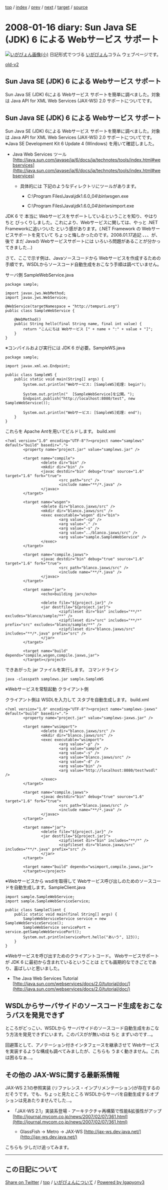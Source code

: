 [top](../index.html) 
 / [index](index.html) 
 / [prev](ig080115.html) 
 / [next](ig080117.html) 
 / [target](https://igapyon.github.io/diary/2008/ig080116.html) 
 / [source](https://github.com/igapyon/diary/blob/gh-pages/2008/ig080116.src.md) 

2008-01-16 diary: Sun Java SE (JDK) 6 による Webサービス サポート
=====================================================================================================
[![いがぴょん画像(小)](https://igapyon.github.io/diary/images/iga200306s.jpg "いがぴょん")](https://igapyon.github.io/diary/memo/memoigapyon.html) 日記形式でつづる [いがぴょん](https://igapyon.github.io/diary/memo/memoigapyon.html)コラム ウェブページです。

[old-v2](ig080116-orig.html)

## Sun Java SE (JDK) 6 による Webサービス サポート

Sun Java SE (JDK) 6による Webサービス サポートを簡単に調べました。対象は Java API for XML Web Services (JAX-WS) 2.0 サポートについてです。


## Sun Java SE (JDK) 6 による Webサービス サポート

Sun Java SE (JDK) 6による Webサービス サポートを簡単に調べました。対象は Java API for XML Web Services
(JAX-WS) 2.0 サポートについてです。※Java SE Development Kit 6 Update 4 (Windows) を用いて確認しました。

* Java Web Services ツール
  [http://java.sun.com/javase/ja/6/docs/ja/technotes/tools/index.html#webservices](http://java.sun.com/javase/ja/6/docs/ja/technotes/tools/index.html#webservices)
  
  * 具体的には 下記のようなディレクトリにツールがあります。
    
    * C:\Program Files\Java\jdk1.6.0_04\bin\wsgen.exe
      
    * C:\Program Files\Java\jdk1.6.0_04\bin\wsimport.exe
    

  

JDK 6 で 本当に Webサービスをサポートしているということを知り、やはり ちと びっくりしました。これにより、Webサービスに関しては、やっと .NET Frameworkに追いついた という感があります。(.NET Framework の Webサービスサポートを見ていて ちょっと悔しかったのです。2008.01.17追記 、、、が、後で まだ Javaの Webサービスサポートには いろいろ問題があることが分かってきました…)

さて、ここで示す例は、Javaソースコードから Webサービスを作成するための手順です。WSDLからソースコード自動生成をおこなう手順は調べていません。

サーバ側
SampleWebService.java

      
```
package sample;

import javax.jws.WebMethod;
import javax.jws.WebService;

@WebService(targetNamespace = "http://tempuri.org")
public class SampleWebService {

    @WebMethod()
    public String hello(final String name, final int value) {
        return "こんにちは Webサービス [" + name + ":" + value + "]";
    }
}
```

      
※コンパイルおよび実行には JDK 6 が必要。SampleWS.java

      
```
package sample;

import javax.xml.ws.Endpoint;

public class SampleWS {
    public static void main(String[] args) {
        System.out.println("Webサービス: [SampleWS]処理: begin");

        System.out.println("  [SampleWebService]を公開。");
        Endpoint.publish("http://localhost:8080/test", new SampleWebService());

        System.out.println("Webサービス: [SampleWS]処理: end");
    }
}
```

      

これらを Apache Antを用いてビルドします。
build.xml

      
```
<?xml version="1.0" encoding="UTF-8"?><project name="samplews" default="build" basedir=".">
        <property name="project.jar" value="samplews.jar" />

        <target name="compile">
                <delete dir="bin" />
                <mkdir dir="bin" />
                <javac destdir="bin" debug="true" source="1.6" target="1.6" fork="true">
                        <src path="src" />
                        <include name="**/*.java" />
                </javac>
        </target>

        <target name="wsgen">
                <delete dir="blanco.jaxws/src" />
                <mkdir dir="blanco.jaxws/src" />
                <exec executable="wsgen" dir="bin">
                        <arg value="-cp" />
                        <arg value="." />
                        <arg value="-s" />
                        <arg value="../blanco.jaxws/src" />
                        <arg value="sample.SampleWebService" />
                </exec>
        </target>

        <target name="compile.jaxws">
                <javac destdir="bin" debug="true" source="1.6" target="1.6" fork="true">
                        <src path="blanco.jaxws/src" />
                        <include name="**/*.java" />
                </javac>
        </target>

        <target name="jar">
                <echo>building jar</echo>

                <delete file="${project.jar}" />
                <jar destfile="${project.jar}">
                        <zipfileset dir="bin" includes="**/*" excludes="blanco/sample/**" />
                        <zipfileset dir="src" includes="**/*" prefix="src" excludes="blanco/sample/**" />
                        <zipfileset dir="blanco.jaxws/src" includes="**/*.java" prefix="src" />
                </jar>
        </target>

        <target name="build" depends="compile,wsgen,compile.jaxws,jar">
        </target></project>
```

      

できあがった jar ファイルを実行します。
コマンドライン

      
```
java -classpath samplews.jar sample.SampleWS
```

      
※Webサービスを常駐起動
クライアント側

クライアント側は WSDLを入力して スタブを自動生成します。
build.xml

      
```
<?xml version="1.0" encoding="UTF-8"?><project name="samplews-jaxws" default="build" basedir=".">
        <property name="project.jar" value="samplews-jaxws.jar" />

        <target name="wsimport">
                <delete dir="blanco.jaxws/src" />
                <mkdir dir="blanco.jaxws/src" />
                <exec executable="wsimport">
                        <arg value="-p" />
                        <arg value="sample" />
                        <arg value="-s" />
                        <arg value="blanco.jaxws/src" />
                        <arg value="-d" />
                        <arg value="bin" />
                        <arg value="http://localhost:8080/test?wsdl" />
                </exec>
        </target>

        <target name="compile.jaxws">
                <javac destdir="bin" debug="true" source="1.6" target="1.6" fork="true">
                        <src path="blanco.jaxws/src" />
                        <include name="**/*.java" />
                </javac>
        </target>

        <target name="jar">
                <delete file="${project.jar}" />
                <jar destfile="${project.jar}">
                        <zipfileset dir="bin" includes="**/*" />
                        <zipfileset dir="blanco.jaxws/src" includes="**/*.java" prefix="src" />
                </jar>
        </target>

        <target name="build" depends="wsimport,compile.jaxws,jar">
        </target></project>
```

      
※Webサービスから wsdlを取得して Webサービス呼び出しのためのソースコードを自動生成します。SampleClient.java

      
```
import sample.SampleWebService;
import sample.SampleWebServiceService;

public class SampleClient {
    public static void main(final String[] args) {
        SampleWebServiceService service = new SampleWebServiceService();
        SampleWebService servicePort = service.getSampleWebServicePort();
        System.out.println(servicePort.hello("あいう", 123));
    }
}
```

      
※Webサービスを呼び出すためのクライアントコード。
Webサービスサポートが JDK 6 に最初から含まれているということは とても画期的なできごとであり、喜ばしいと思いました。

* The Java Web Services Tutorial
  [http://java.sun.com/webservices/docs/2.0/tutorial/doc/](http://java.sun.com/webservices/docs/2.0/tutorial/doc/)

## WSDLからサーバサイドのソースコード生成をおこなうパスを発見できず

ところがどっこい、WSDLから サーバサイドのソースコード自動生成をおこなう方法を発見できずにいます。このパスがが無いのは ちと まずいのです…。

回避策として、アノテーション付きインタフェースを継承させて Webサービスを実装するような構成も調べてみましたが、こちらも うまく動きません。これは困るなぁ…。

## その他の JAX-WSに関する最新系情報

JAX-WS 2.1の参照実装 (リファレンス・インプリメンテーション)が存在するのだそうです。でも、ちょっと見たところ WSDLからサーバを自動生成するオプションは見あたりませんでした…。

* 「JAX-WS 2.1」実装系登場 - アーキテクチャ再構築で性能&拡張性がアップ
  [http://journal.mycom.co.jp/news/2007/02/07/361.html](http://journal.mycom.co.jp/news/2007/02/07/361.html)
  
  * GlassFish -> Metro -> JAX-WS
    [http://jax-ws.dev.java.net/](http://jax-ws.dev.java.net/)
  

こちらも 少しだけ追ってみます。


----------------------------------------------------------------------------------------------------

## この日記について

[Share on Twitter](https://twitter.com/intent/tweet?hashtags=igapyon%2Cdiary%2C%E3%81%84%E3%81%8C%E3%81%B4%E3%82%87%E3%82%93&text=Sun+Java+SE+%28JDK%29+6+%E3%81%AB%E3%82%88%E3%82%8B+Web%E3%82%B5%E3%83%BC%E3%83%93%E3%82%B9+%E3%82%B5%E3%83%9D%E3%83%BC%E3%83%88&url=https%3A%2F%2Figapyon.github.io%2Fdiary%2F2008%2Fig080116.html) / [top](../index.html) / [いがぴょんについて](https://igapyon.github.io/diary/memo/memoigapyon.html) / [Powered by Igapyonv3](https://github.com/igapyon/igapyonv3)
